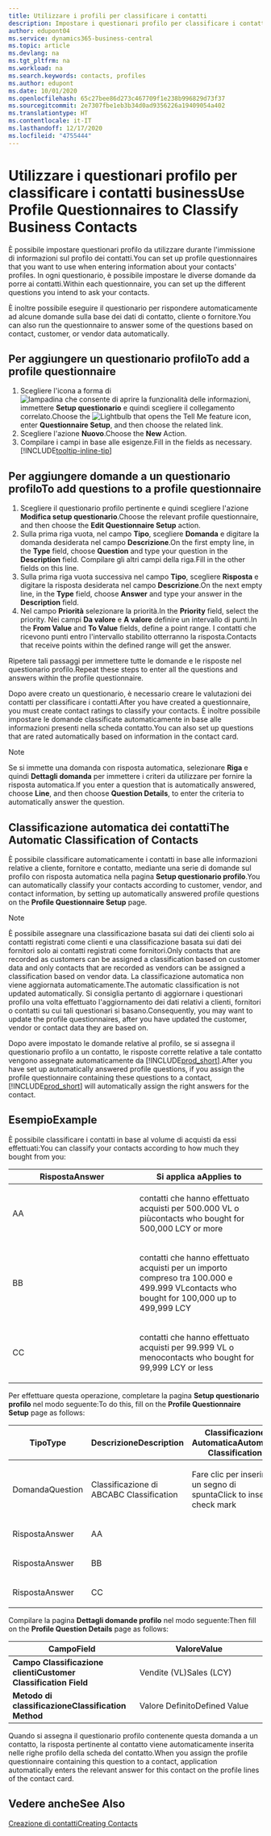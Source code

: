 ```yaml
---
title: Utilizzare i profili per classificare i contatti
description: Impostare i questionari profilo per classificare i contatti business
author: edupont04
ms.service: dynamics365-business-central
ms.topic: article
ms.devlang: na
ms.tgt_pltfrm: na
ms.workload: na
ms.search.keywords: contacts, profiles
ms.author: edupont
ms.date: 10/01/2020
ms.openlocfilehash: 65c27bee86d273c467709f1e238b996829d73f37
ms.sourcegitcommit: 2e7307fbe1eb3b34d0ad9356226a19409054a402
ms.translationtype: HT
ms.contentlocale: it-IT
ms.lasthandoff: 12/17/2020
ms.locfileid: "4755444"
---
```

# <a name="use-profile-questionnaires-to-classify-business-contacts"></a><span data-ttu-id="43caf-103">Utilizzare i questionari profilo per classificare i contatti business</span><span class="sxs-lookup"><span data-stu-id="43caf-103">Use Profile Questionnaires to Classify Business Contacts</span></span>
<span data-ttu-id="43caf-104">È possibile impostare questionari profilo da utilizzare durante l'immissione di informazioni sul profilo dei contatti.</span><span class="sxs-lookup"><span data-stu-id="43caf-104">You can set up profile questionnaires that you want to use when entering information about your contacts' profiles.</span></span> <span data-ttu-id="43caf-105">In ogni questionario, è possibile impostare le diverse domande da porre ai contatti.</span><span class="sxs-lookup"><span data-stu-id="43caf-105">Within each questionnaire, you can set up the different questions you intend to ask your contacts.</span></span>  

<span data-ttu-id="43caf-106">È inoltre possibile eseguire il questionario per rispondere automaticamente ad alcune domande sulla base dei dati di contatto, cliente o fornitore.</span><span class="sxs-lookup"><span data-stu-id="43caf-106">You can also run the questionnaire to answer some of the questions based on contact, customer, or vendor data automatically.</span></span>  

## <a name="to-add-a-profile-questionnaire"></a><span data-ttu-id="43caf-107">Per aggiungere un questionario profilo</span><span class="sxs-lookup"><span data-stu-id="43caf-107">To add a profile questionnaire</span></span>
1.  <span data-ttu-id="43caf-108">Scegliere l'icona a forma di ![lampadina che consente di aprire la funzionalità delle informazioni](media/ui-search/search_small.png "Informazioni sull'operazione che si desidera eseguire"), immettere **Setup questionario** e quindi scegliere il collegamento correlato.</span><span class="sxs-lookup"><span data-stu-id="43caf-108">Choose the ![Lightbulb that opens the Tell Me feature](media/ui-search/search_small.png "Tell me what you want to do") icon, enter **Questionnaire Setup**, and then choose the related link.</span></span>  
2.  <span data-ttu-id="43caf-109">Scegliere l'azione **Nuovo**.</span><span class="sxs-lookup"><span data-stu-id="43caf-109">Choose the **New** Action.</span></span>  
3.  <span data-ttu-id="43caf-110">Compilare i campi in base alle esigenze.</span><span class="sxs-lookup"><span data-stu-id="43caf-110">Fill in the fields as necessary.</span></span> [!INCLUDE[tooltip-inline-tip](includes/tooltip-inline-tip_md.md)]  

## <a name="to-add-questions-to-a-profile-questionnaire"></a><span data-ttu-id="43caf-111">Per aggiungere domande a un questionario profilo</span><span class="sxs-lookup"><span data-stu-id="43caf-111">To add questions to a profile questionnaire</span></span>
1.  <span data-ttu-id="43caf-112">Scegliere il questionario profilo pertinente e quindi scegliere l'azione **Modifica setup questionario**.</span><span class="sxs-lookup"><span data-stu-id="43caf-112">Choose the relevant profile questionnaire, and then choose the **Edit Questionnaire Setup** action.</span></span>  
2.  <span data-ttu-id="43caf-113">Sulla prima riga vuota, nel campo **Tipo**, scegliere **Domanda** e digitare la domanda desiderata nel campo **Descrizione**.</span><span class="sxs-lookup"><span data-stu-id="43caf-113">On the first empty line, in the **Type** field, choose **Question** and type your question in the **Description** field.</span></span> <span data-ttu-id="43caf-114">Compilare gli altri campi della riga.</span><span class="sxs-lookup"><span data-stu-id="43caf-114">Fill in the other fields on this line.</span></span>  
3.  <span data-ttu-id="43caf-115">Sulla prima riga vuota successiva nel campo **Tipo**, scegliere **Risposta** e digitare la risposta desiderata nel campo **Descrizione**.</span><span class="sxs-lookup"><span data-stu-id="43caf-115">On the next empty line, in the **Type** field, choose **Answer** and type your answer in the **Description** field.</span></span>  
4.  <span data-ttu-id="43caf-116">Nel campo **Priorità** selezionare la priorità.</span><span class="sxs-lookup"><span data-stu-id="43caf-116">In the **Priority** field, select the priority.</span></span> <span data-ttu-id="43caf-117">Nei campi **Da valore** e **A valore** definire un intervallo di punti.</span><span class="sxs-lookup"><span data-stu-id="43caf-117">In the **From Value** and **To Value** fields, define a point range.</span></span> <span data-ttu-id="43caf-118">I contatti che ricevono punti entro l'intervallo stabilito otterranno la risposta.</span><span class="sxs-lookup"><span data-stu-id="43caf-118">Contacts that receive points within the defined range will get the answer.</span></span>  

<span data-ttu-id="43caf-119">Ripetere tali passaggi per immettere tutte le domande e le risposte nel questionario profilo.</span><span class="sxs-lookup"><span data-stu-id="43caf-119">Repeat these steps to enter all the questions and answers within the profile questionnaire.</span></span>

<span data-ttu-id="43caf-120">Dopo avere creato un questionario, è necessario creare le valutazioni dei contatti per classificare i contatti.</span><span class="sxs-lookup"><span data-stu-id="43caf-120">After you have created a questionnaire, you must create contact ratings to classify your contacts.</span></span> <span data-ttu-id="43caf-121">È inoltre possibile impostare le domande classificate automaticamente in base alle informazioni presenti nella scheda contatto.</span><span class="sxs-lookup"><span data-stu-id="43caf-121">You can also set up questions that are rated automatically based on information in the contact card.</span></span>  

> [!NOTE]
> <span data-ttu-id="43caf-122">Se si immette una domanda con risposta automatica, selezionare <STRONG>Riga</STRONG> e quindi <STRONG>Dettagli domanda</STRONG> per immettere i criteri da utilizzare per fornire la risposta automatica.</span><span class="sxs-lookup"><span data-stu-id="43caf-122">If you enter a question that is automatically answered, choose <STRONG>Line</STRONG>, and then choose <STRONG>Question Details</STRONG>, to enter the criteria to automatically answer the question.</span></span>

## <a name="the-automatic-classification-of-contacts"></a><span data-ttu-id="43caf-123">Classificazione automatica dei contatti</span><span class="sxs-lookup"><span data-stu-id="43caf-123">The Automatic Classification of Contacts</span></span>
<span data-ttu-id="43caf-124">È possibile classificare automaticamente i contatti in base alle informazioni relative a cliente, fornitore e contatto, mediante una serie di domande sul profilo con risposta automatica nella pagina **Setup questionario profilo**.</span><span class="sxs-lookup"><span data-stu-id="43caf-124">You can automatically classify your contacts according to customer, vendor, and contact information, by setting up automatically answered profile questions on the **Profile Questionnaire Setup** page.</span></span>  

> [!NOTE]
> <span data-ttu-id="43caf-125">È possibile assegnare una classificazione basata sui dati dei clienti solo ai contatti registrati come clienti e una classificazione basata sui dati dei fornitori solo ai contatti registrati come fornitori.</span><span class="sxs-lookup"><span data-stu-id="43caf-125">Only contacts that are recorded as customers can be assigned a classification based on customer data and only contacts that are recorded as vendors can be assigned a classification based on vendor data.</span></span> <span data-ttu-id="43caf-126">La classificazione automatica non viene aggiornata automaticamente.</span><span class="sxs-lookup"><span data-stu-id="43caf-126">The automatic classification is not updated automatically.</span></span> <span data-ttu-id="43caf-127">Si consiglia pertanto di aggiornare i questionari profilo una volta effettuato l'aggiornamento dei dati relativi a clienti, fornitori o contatti su cui tali questionari si basano.</span><span class="sxs-lookup"><span data-stu-id="43caf-127">Consequently, you may want to update the profile questionnaires, after you have updated the customer, vendor or contact data they are based on.</span></span>  

<span data-ttu-id="43caf-128">Dopo avere impostato le domande relative al profilo, se si assegna il questionario profilo a un contatto, le risposte corrette relative a tale contatto vengono assegnate automaticamente da [!INCLUDE[prod_short](includes/prod_short.md)].</span><span class="sxs-lookup"><span data-stu-id="43caf-128">After you have set up automatically answered profile questions, if you assign the profile questionnaire containing these questions to a contact, [!INCLUDE[prod_short](includes/prod_short.md)] will automatically assign the right answers for the contact.</span></span>  

## <a name="example"></a><span data-ttu-id="43caf-129">Esempio</span><span class="sxs-lookup"><span data-stu-id="43caf-129">Example</span></span>
<span data-ttu-id="43caf-130">È possibile classificare i contatti in base al volume di acquisti da essi effettuati:</span><span class="sxs-lookup"><span data-stu-id="43caf-130">You can classify your contacts according to how much they bought from you:</span></span>

<table>
<colgroup>
<col style="width: 50%" />
<col style="width: 50%" />
</colgroup>
<thead>
<tr class="header">
<th><span data-ttu-id="43caf-131"><strong>Risposta</strong></span><span class="sxs-lookup"><span data-stu-id="43caf-131"><strong>Answer</strong></span></span></th>
<th><span data-ttu-id="43caf-132"><strong>Si applica a</strong></span><span class="sxs-lookup"><span data-stu-id="43caf-132"><strong>Applies to</strong></span></span></th>
</tr>
</thead>
<tbody>
<tr class="odd">
<td><p><span data-ttu-id="43caf-133">A</span><span class="sxs-lookup"><span data-stu-id="43caf-133">A</span></span></p></td>
<td><p><span data-ttu-id="43caf-134">contatti che hanno effettuato acquisti per 500.000 VL o più</span><span class="sxs-lookup"><span data-stu-id="43caf-134">contacts who bought for 500,000 LCY or more</span></span></p></td>
</tr>
<tr class="even">
<td><p><span data-ttu-id="43caf-135">B</span><span class="sxs-lookup"><span data-stu-id="43caf-135">B</span></span></p></td>
<td><p><span data-ttu-id="43caf-136">contatti che hanno effettuato acquisti per un importo compreso tra 100.000 e 499.999 VL</span><span class="sxs-lookup"><span data-stu-id="43caf-136">contacts who bought for 100,000 up to 499,999 LCY</span></span></p></td>
</tr>
<tr class="odd">
<td><p><span data-ttu-id="43caf-137">C</span><span class="sxs-lookup"><span data-stu-id="43caf-137">C</span></span></p></td>
<td><p><span data-ttu-id="43caf-138">contatti che hanno effettuato acquisti per 99.999 VL o meno</span><span class="sxs-lookup"><span data-stu-id="43caf-138">contacts who bought for 99,999 LCY or less</span></span></p></td>
</tr>
</tbody>
</table>

<span data-ttu-id="43caf-139">Per effettuare questa operazione, completare la pagina **Setup questionario profilo** nel modo seguente:</span><span class="sxs-lookup"><span data-stu-id="43caf-139">To do this, fill on the **Profile Questionnaire Setup** page as follows:</span></span>


<table>
<colgroup>
<col style="width: 20%" />
<col style="width: 20%" />
<col style="width: 20%" />
<col style="width: 20%" />
<col style="width: 20%" />
</colgroup>
<thead>
<tr class="header">
<th><span data-ttu-id="43caf-140"><strong>Tipo</strong></span><span class="sxs-lookup"><span data-stu-id="43caf-140"><strong>Type</strong></span></span></th>
<th><span data-ttu-id="43caf-141"><strong>Descrizione</strong></span><span class="sxs-lookup"><span data-stu-id="43caf-141"><strong>Description</strong></span></span></th>
<th><span data-ttu-id="43caf-142"><strong>Classificazione Automatica</strong></span><span class="sxs-lookup"><span data-stu-id="43caf-142"><strong>Automatic Classification</strong></span></span></th>
<th><span data-ttu-id="43caf-143"><strong>Da Valore</strong></span><span class="sxs-lookup"><span data-stu-id="43caf-143"><strong>From Value</strong></span></span></th>
<th><span data-ttu-id="43caf-144"><strong>A Valore</strong></span><span class="sxs-lookup"><span data-stu-id="43caf-144"><strong>To Value</strong></span></span></th>
</tr>
</thead>
<tbody>
<tr class="odd">
<td><p><span data-ttu-id="43caf-145">Domanda</span><span class="sxs-lookup"><span data-stu-id="43caf-145">Question</span></span></p></td>
<td><p><span data-ttu-id="43caf-146">Classificazione di ABC</span><span class="sxs-lookup"><span data-stu-id="43caf-146">ABC Classification</span></span></p></td>
<td><p><span data-ttu-id="43caf-147">Fare clic per inserire un segno di spunta</span><span class="sxs-lookup"><span data-stu-id="43caf-147">Click to insert a check mark</span></span></p></td>
<td><p> </p></td>
<td><p> </p></td>
</tr>
<tr class="even">
<td><p><span data-ttu-id="43caf-148">Risposta</span><span class="sxs-lookup"><span data-stu-id="43caf-148">Answer</span></span></p></td>
<td><p><span data-ttu-id="43caf-149">A</span><span class="sxs-lookup"><span data-stu-id="43caf-149">A</span></span></p></td>
<td><p> </p></td>
<td><p><span data-ttu-id="43caf-150">500.000</span><span class="sxs-lookup"><span data-stu-id="43caf-150">500,000</span></span></p></td>
<td><p> </p></td>
</tr>
<tr class="odd">
<td><p><span data-ttu-id="43caf-151">Risposta</span><span class="sxs-lookup"><span data-stu-id="43caf-151">Answer</span></span></p></td>
<td><p><span data-ttu-id="43caf-152">B</span><span class="sxs-lookup"><span data-stu-id="43caf-152">B</span></span></p></td>
<td><p> </p></td>
<td><p><span data-ttu-id="43caf-153">100,000</span><span class="sxs-lookup"><span data-stu-id="43caf-153">100,000</span></span></p></td>
<td><p><span data-ttu-id="43caf-154">499,999</span><span class="sxs-lookup"><span data-stu-id="43caf-154">499,999</span></span></p></td>
</tr>
<tr class="even">
<td><p><span data-ttu-id="43caf-155">Risposta</span><span class="sxs-lookup"><span data-stu-id="43caf-155">Answer</span></span></p></td>
<td><p><span data-ttu-id="43caf-156">C</span><span class="sxs-lookup"><span data-stu-id="43caf-156">C</span></span></p></td>
<td><p> </p></td>
<td><p> </p></td>
<td><p><span data-ttu-id="43caf-157">99,999</span><span class="sxs-lookup"><span data-stu-id="43caf-157">99,999</span></span></p></td>
</tr>
</tbody>
</table>

<span data-ttu-id="43caf-158">Compilare la pagina **Dettagli domande profilo** nel modo seguente:</span><span class="sxs-lookup"><span data-stu-id="43caf-158">Then fill on the **Profile Question Details** page as follows:</span></span>
<table>
<colgroup>
<col style="width: 50%" />
<col style="width: 50%" />
</colgroup>
<thead>
<tr class="header">
<th><span data-ttu-id="43caf-159"><strong>Campo</strong></span><span class="sxs-lookup"><span data-stu-id="43caf-159"><strong>Field</strong></span></span></th>
<th><span data-ttu-id="43caf-160"><strong>Valore</strong></span><span class="sxs-lookup"><span data-stu-id="43caf-160"><strong>Value</strong></span></span></th>
</tr>
</thead>
<tbody>
<tr>
<td><span data-ttu-id="43caf-161"><strong>Campo Classificazione clienti</strong></span><span class="sxs-lookup"><span data-stu-id="43caf-161"><strong>Customer Classification Field</strong></span></span></td>
<td><span data-ttu-id="43caf-162"><emphasis>Vendite (VL)</emphasis></span><span class="sxs-lookup"><span data-stu-id="43caf-162"><emphasis>Sales (LCY)</emphasis></span></span></td>
</tr>
<tr>
<td><span data-ttu-id="43caf-163"><strong>Metodo di classificazione</strong></span><span class="sxs-lookup"><span data-stu-id="43caf-163"><strong>Classification Method</strong></span></span></td>
<td><span data-ttu-id="43caf-164"><emphasis>Valore Definito</emphasis></span><span class="sxs-lookup"><span data-stu-id="43caf-164"><emphasis>Defined Value</emphasis></span></span></td>
</tr>
</tbody>
</table>

<span data-ttu-id="43caf-165">Quando si assegna il questionario profilo contenente questa domanda a un contatto, la risposta pertinente al contatto viene automaticamente inserita nelle righe profilo della scheda del contatto.</span><span class="sxs-lookup"><span data-stu-id="43caf-165">When you assign the profile questionnaire containing this question to a contact, application automatically enters the relevant answer for this contact on the profile lines of the contact card.</span></span>

## <a name="see-also"></a><span data-ttu-id="43caf-166">Vedere anche</span><span class="sxs-lookup"><span data-stu-id="43caf-166">See Also</span></span>
[<span data-ttu-id="43caf-167">Creazione di contatti</span><span class="sxs-lookup"><span data-stu-id="43caf-167">Creating Contacts</span></span>](marketing-create-contact-companies.md)  
